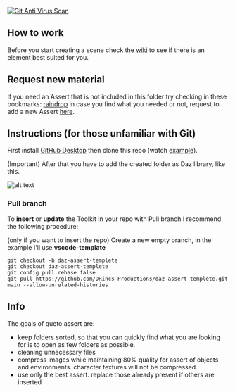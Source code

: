 [![Git Anti Virus Scan](https://github.com/DRincs-Productions/******/actions/workflows/antivirus.yml/badge.svg)](https://github.com/DRincs-Productions/*********/actions/workflows/antivirus.yml)

## How to work
Before you start creating a scene check the [wiki](https://github.com/DRincs-Productions/***********/wiki) to see if there is an element best suited for you.


## Request new material

If you need an Assert that is not included in this folder try checking in these bookmarks: [raindrop](https://raindrop.io/drincs)
in case you find what you needed or not, request to add a new Assert [here](https://github.com/DRincs-Productions/daz-assert-posing/issues/new/choose).

## Instructions (for those unfamiliar with Git)

First install [GitHub Desktop](https://desktop.github.com/) then clone this repo (watch [example](https://docs.github.com/en/desktop/contributing-and-collaborating-using-github-desktop/adding-and-cloning-repositories/cloning-a-repository-from-github-to-github-desktop)).

(Important) After that you have to add the created folder as Daz library, like this.

![alt text](https://github.com/DonRP/BBS-3D/blob/master/images/2021-06-052.webp "Daz")


### Pull branch

To **insert** or **update** the Toolkit in your repo with Pull branch I recommend the following procedure:

(only if you want to insert the repo) Create a new empty branch, in the example I'll use **vscode-template**

```shell
git checkout -b daz-assert-templete
git checkout daz-assert-templete
git config pull.rebase false
git pull https://github.com/DRincs-Productions/daz-assert-templete.git main --allow-unrelated-histories

```
## Info
The goals of queto assert are:
* keep folders sorted, so that you can quickly find what you are looking for is to open as few folders as possible.
* cleaning unnecessary files
* compress images while maintaining 80% quality for assert of objects and environments. character textures will not be compressed.
* use only the best assert. replace those already present if others are inserted
